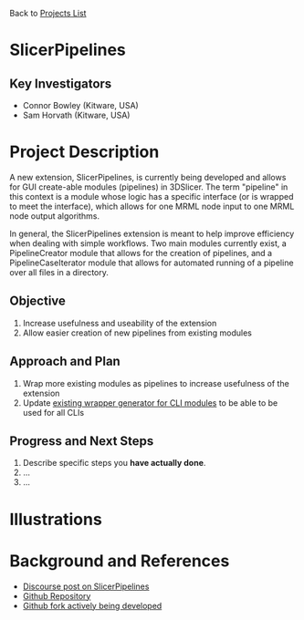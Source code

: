 Back to [Projects List](../../README.md#ProjectsList)

# SlicerPipelines

## Key Investigators

- Connor Bowley (Kitware, USA)
- Sam Horvath (Kitware, USA)

# Project Description

A new extension, SlicerPipelines, is currently being developed and allows for GUI create-able modules (pipelines) in 3DSlicer. The term "pipeline" in this context is a module whose logic has a specific interface (or is wrapped to meet the interface), which allows for one MRML node input to one MRML node output algorithms.

In general, the SlicerPipelines extension is meant to help improve efficiency when dealing with simple workflows. Two main modules currently exist, a PipelineCreator module that allows for the creation of pipelines, and a PipelineCaseIterator module that allows for automated running of a pipeline over all files in a directory.

## Objective

<!-- Describe here WHAT you would like to achieve (what you will have as end result). -->

1. Increase usefulness and useability of the extension
1. Allow easier creation of new pipelines from existing modules

## Approach and Plan

<!-- Describe here HOW you would like to achieve the objectives stated above. -->

1. Wrap more existing modules as pipelines to increase usefulness of the extension
1. Update [existing wrapper generator for CLI modules](https://github.com/Connor-Bowley/SlicerPipelines/blob/0db7dcb8bf05e14307a2ee7dfdcb009eb0a6c1b0/PipelineModules/PipelineModulesLib/CLIModuleWrapping.py) to be able to be used for all CLIs

## Progress and Next Steps

<!-- Update this section as you make progress, describing of what you have ACTUALLY DONE. If there are specific steps that you could not complete then you can describe them here, too. -->

1. Describe specific steps you **have actually done**.
1. ...
1. ...

# Illustrations

<!-- Add pictures and links to videos that demonstrate what has been accomplished.
![Description of picture](Example2.jpg)
![Some more images](Example2.jpg)
-->

# Background and References

* [Discourse post on SlicerPipelines](https://discourse.slicer.org/t/pipelines-in-3d-slicer/20107)
* [Github Repository](https://github.com/KitwareMedical/SlicerPipelines)
* [Github fork actively being developed](https://github.com/Connor-Bowley/SlicerPipelines)
